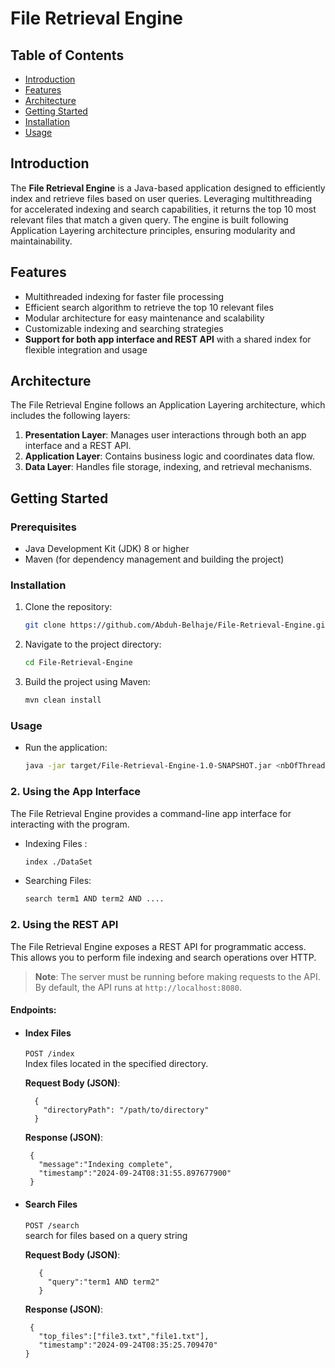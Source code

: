 # File Retrieval Engine

## Table of Contents
- [Introduction](#introduction)
- [Features](#features)
- [Architecture](#architecture)
- [Getting Started](#getting-started)
- [Installation](#installation)
- [Usage](#usage)

## Introduction
The **File Retrieval Engine** is a Java-based application designed to efficiently index and retrieve files based on user queries. Leveraging multithreading for accelerated indexing and search capabilities, it returns the top 10 most relevant files that match a given query. The engine is built following Application Layering architecture principles, ensuring modularity and maintainability.

## Features
- Multithreaded indexing for faster file processing
- Efficient search algorithm to retrieve the top 10 relevant files
- Modular architecture for easy maintenance and scalability
- Customizable indexing and searching strategies
- **Support for both app interface and REST API** with a shared index for flexible integration and usage

## Architecture
The File Retrieval Engine follows an Application Layering architecture, which includes the following layers:
1. **Presentation Layer**: Manages user interactions through both an app interface and a REST API.
2. **Application Layer**: Contains business logic and coordinates data flow.
3. **Data Layer**: Handles file storage, indexing, and retrieval mechanisms.

## Getting Started

### Prerequisites
- Java Development Kit (JDK) 8 or higher
- Maven (for dependency management and building the project)

### Installation

1. Clone the repository:
   
   ```bash
   git clone https://github.com/Abduh-Belhaje/File-Retrieval-Engine.git

3. Navigate to the project directory:
   
   ```bash
   cd File-Retrieval-Engine

5. Build the project using Maven:
   
   ```bash
   mvn clean install

### Usage

- Run the application:
  
   ```bash
   java -jar target/File-Retrieval-Engine-1.0-SNAPSHOT.jar <nbOfThreads> src/main/java/resources/config.json

### 2. Using the App Interface

The File Retrieval Engine provides a command-line app interface for interacting with the program. 

- Indexing Files :
   
  ```bash
  index ./DataSet

- Searching Files:
  
  ```bash
  search term1 AND term2 AND ....


### 2. Using the REST API

The File Retrieval Engine exposes a REST API for programmatic access. This allows you to perform file indexing and search operations over HTTP.

> **Note**: The server must be running before making requests to the API. By default, the API runs at `http://localhost:8080`.

#### Endpoints:

- #### **Index Files**  
  `POST /index`  
  Index files located in the specified directory.

     **Request Body (JSON)**:
  
        {
          "directoryPath": "/path/to/directory"
        }

     **Response (JSON)**:
 
       {
         "message":"Indexing complete",
         "timestamp":"2024-09-24T08:31:55.897677900"
       }


- #### **Search Files**  
  `POST /search`  
  search for files based on a query string

     **Request Body (JSON)**:
  
         {
           "query":"term1 AND term2"
         } 
                
   
     **Response (JSON)**:
    
       {
         "top_files":["file3.txt","file1.txt"],
         "timestamp":"2024-09-24T08:35:25.709470"
      }




